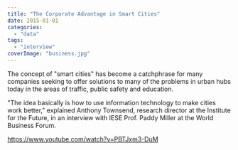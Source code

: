 ```yaml
---
title: "The Corporate Advantage in Smart Cities"
date: 2015-01-01
categories: 
  - "data"
tags: 
  - "interview"
coverImage: "business.jpg"
---
```


The concept of "smart cities" has become a catchphrase for many companies seeking to offer solutions to many of the problems in urban hubs today in the areas of traffic, public safety and education.

"The idea basically is how to use information technology to make cities work better," explained Anthony Townsend, research director at the Institute for the Future, in an interview with IESE Prof. Paddy Miller at the World Business Forum.

https://www.youtube.com/watch?v=PBTJxm3-DuM
